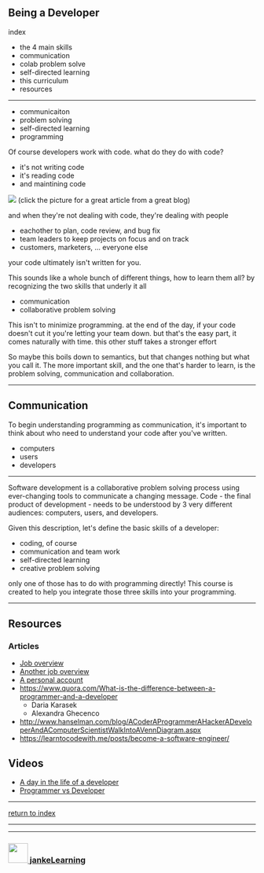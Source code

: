 ## Being a Developer
index
* the 4 main skills
* communication
* colab problem solve
* self-directed learning
* this curriculum
* resources

----
* communicaiton
* problem solving
* self-directed learning
* programming

Of course developers work with code.  what do they do with code?
* it's not writing code
* it's reading code
* and maintining code


[![](https://blog.codinghorror.com/content/images/uploads/2006/09/6a0120a85dcdae970b0120a86d7477970b-pi.png)](https://blog.codinghorror.com/when-understanding-means-rewriting/)
(click the picture for a great article from a great blog)

and when they're not dealing with code, they're dealing with people
* eachother to plan, code review, and bug fix
* team leaders to keep projects on focus and on track
* customers, marketers, ... everyone else

your code ultimately isn't written for you. 

This sounds like a whole bunch of different things, how to learn them all?
by recognizing the two skills that underly it all
- communication
- collaborative problem solving

This isn't to minimize programming.  at the end of the day, if your code doesn't cut it you're letting your team down. but that's the easy part, it comes naturally with time.  this other stuff takes a stronger effort

So maybe this boils down to semantics, but that changes nothing but what you call it.  The more important skill, and the one that's harder to learn, is the problem solving, communication and collaboration.

----

## Communication
To begin understanding programming as communication, it's important to think about who need to understand your code after you've written.
* computers
* users
* developers
 


----
Software development is a collaborative problem solving process using ever-changing tools to communicate a changing message.  Code - the final product of development - needs to be understood by 3 very different audiences: computers, users, and developers.

Given this description, let's define the basic skills of a developer:
* coding, of course
* communication and team work
* self-directed learning
* creative problem solving

only one of those has to do with programming directly!  This course is created to help you integrate those three skills into your programming.  

------------

## Resources

### Articles
* [Job overview](https://jobs.telegraph.co.uk/article/what-does-a-software-developer-do/) 
* [Another job overview](http://www.rasmussen.edu/degrees/technology/blog/what-does-software-developer-do/)
* [A personal account](https://medium.com/the-codelog/being-a-software-engineer-is-so-much-more-than-just-coding-b6cb9a27ce3a)
* https://www.quora.com/What-is-the-difference-between-a-programmer-and-a-developer
  * Daria Karasek
  * Alexandra Ghecenco
* http://www.hanselman.com/blog/ACoderAProgrammerAHackerADeveloperAndAComputerScientistWalkIntoAVennDiagram.aspx
* https://learntocodewith.me/posts/become-a-software-engineer/


## Videos
* [A day in the life of a developer](https://www.youtube.com/watch?v=Mo32iFdTTJA)
* [Programmer vs Developer](https://www.youtube.com/watch?v=v9SQqYITWNc)

----------

[return to index](./readme.md)


---
---
### [<img src="https://github.com/jankeLearning/diagrams/blob/master/JL_clean.png" width="40" height="40" target="_blank" />  jankeLearning](https://github.com/jankeLearning)